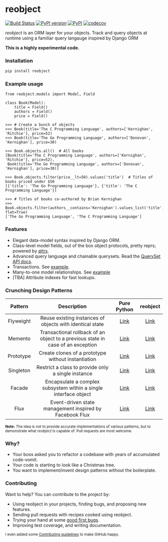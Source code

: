 # reobject

[![Build Status](https://travis-ci.org/onyb/reobject.svg?branch=master)](https://travis-ci.org/onyb/reobject)
[![PyPI version](https://badge.fury.io/py/reobject.svg)](https://badge.fury.io/py/reobject)
[![PyPI](https://img.shields.io/pypi/pyversions/reobject.svg)](https://pypi.python.org/pypi/reobject)
[![codecov](https://codecov.io/gh/onyb/reobject/branch/master/graph/badge.svg)](https://codecov.io/gh/onyb/reobject)

*reobject* is an ORM layer for your objects. Track and query objects at runtime
using a familiar query langauge inspired by Django ORM


**This is a highly experimental code.**

### Installation

```sh
pip install reobject
```

### Example usage

```py3
from reobject.models import Model, Field

class Book(Model):
    title = Field()
    authors = Field()
    price = Field()

>>> # Create a bunch of objects
>>> Book(title='The C Programming Language', authors=['Kernighan', 'Ritchie'], price=52)
>>> Book(title='The Go Programming Language', authors=['Donovan', 'Kernighan'], price=30)

>>> Book.objects.all()  # All books
[Book(title='The C Programming Language', authors=['Kernighan', 'Ritchie'], price=52),
 Book(title='The Go Programming Language', authors=['Donovan', 'Kernighan'], price=30)]

>>> Book.objects.filter(price__lt=50).values('title')  # Titles of books priced under $50
[{'title': 'The Go Programming Language'}, {'title': 'The C Programming Language'}]

>>> # Titles of books co-authored by Brian Kernighan
>>> Book.objects.filter(authors__contains='Kernighan').values_list('title', flat=True)
['The Go Programming Language', 'The C Programming Language']
```

### Features

* Elegant data-model syntax inspired by Django ORM.
* Class-level model fields, out of the box object protocols, pretty reprs; powered by [attrs](http://attrs.org).
* Advanced query language and chainable querysets. Read the [QuerySet API docs](https://onyb.github.io/reobject/querysets).
* Transactions. See [example](tests/unit/test_transaction.py#L7-L13).
* Many-to-one model relationships. See [example](tests/unit/test_manager.py#L61-L108)
* [TBA] Attribute indexes for fast lookups.

### Crunching Design Patterns

|  Pattern      |                        Description                       | Pure Python | reobject |
|:-------------:|:--------------------------------------------------------:|:--------:|:-----------:|
| Flyweight     | Reuse existing instances of objects with identical state | [Link](https://github.com/faif/python-patterns/blob/master/structural/flyweight.py) | [Link](examples/flyweight.py) |
| Memento       | Transactional rollback of an object to a previous state in case of an exception | [Link](https://github.com/faif/python-patterns/blob/master/behavioral/memento.py) | [Link](tests/unit/test_transaction.py) |
| Prototype     | Create clones of a prototype without instantiation       | [Link](https://github.com/faif/python-patterns/blob/master/creational/prototype.py) | [Link](examples/prototype.py) |
| Singleton     | Restrict a class to provide only a single instance       | [Link](http://python-3-patterns-idioms-test.readthedocs.io/en/latest/Singleton.html) | [Link](examples/singleton.py) |
| Facade        | Encapsulate a complex subsystem within a single interface object | [Link](https://github.com/faif/python-patterns/blob/master/structural/facade.py) | [Link](examples/facade.py) |
| Flux          | Event-driven state management inspired by Facebook Flux  | [Link](https://github.com/onyb/python-flux/blob/master/flux/store.py) | [Link](examples/flux.py) |

<sub><b>Note:</b> The idea is not to provide accurate implementations of various patterns, but to demonstrate what <i>reobject</i> is capable of. Pull requests are most welcome.</sub>

### Why?

* Your boss asked you to refactor a codebase with years of accumulated code-vomit.
* Your code is starting to look like a Christmas tree.
* You want to implement/invent design patterns without the boilerplate.

### Contributing

Want to help? You can contribute to the project by:

* Using reobject in your projects, finding bugs, and proposing new features.
* Sending pull requests with recipes cooked using reobject.
* Trying your hand at some [good first bugs](https://github.com/onyb/reobject/issues?q=is%3Aissue+is%3Aopen+label%3Abitesize).
* Improving test coverage, and writing documentation.

<sub>I even added some [Contributing guidelines](CONTRIBUTING.md) to make GitHub happy.</sub>
